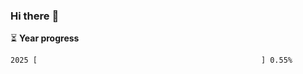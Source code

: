 ### Hi there :wave:

:hourglass_flowing_sand: **Year progress**

```txt
2025 [                                                  ] 0.55%
```
